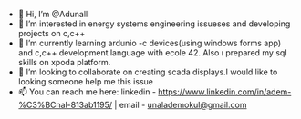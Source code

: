 - 👋 Hi, I’m @Adunall
- 👀 I’m interested in energy systems engineering issueses and developing projects on c,c++
- 🌱 I’m currently learning ardunio -c devices(using windows forms app) and c,c++ development language with ecole 42. Also ı prepared my sql skills on xpoda platform.
- 💞️ I’m looking to collaborate on creating scada displays.I would like to looking someone help me this issue
- 📫 You can reach me here: linkedin - https://www.linkedin.com/in/adem-%C3%BCnal-813ab1195/ | email - unalademokul@gmail.com
<!---
Adunall/Adunall is a ✨ special ✨ repository because its `README.md` (this file) appears on your GitHub profile.
You can click the Preview link to take a look at your changes.
--->

